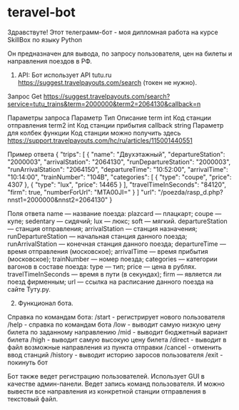 # teravel-bot

Здравствуте! Этот телеграмм-бот - моя дипломная работа на курсе SkillBox по языку Python

Он предназначен для вывода, по запросу пользователя, цен на билеты и направления поездов в РФ.

1. API:
Бот использует API tutu.ru https://suggest.travelpayouts.com/search (токен не нужно).

Запрос
Get https://suggest.travelpayouts.com/search?service=tutu_trains&term=2000000&term2=2064130&callback=n

Параметры запроса
Параметр	Тип	    Описание
term	    int	    Код станции отправления
term2	    int	    Код станции прибытия
callback	string	Параметр для колбек функции
Код станции можно получить здесь https://support.travelpayouts.com/hc/ru/articles/115001440551

Пример ответа
{
  "trips": [
    {
      "name": "Двухэтажный",
      "departureStation": "2000003",
      "arrivalStation": "2064130",
      "runDepartureStation": "2000003",
      "runArrivalStation": "2064150",
      "departureTime": "10:52:00",
      "arrivalTime": "10:14:00",
      "trainNumber": "104В",
      "categories": [
        {
          "type": "coupe",
          "price": 4307
        },
        {
          "type": "lux",
          "price": 14465
        }
      ],
      "travelTimeInSeconds": "84120",
      "firm": true,
      "numberForUrl": "MTA00JI="
    }
  ]
  "url": "/poezda/rasp_d.php?nnst1=2000000&nnst2=2064130"
}

Поля ответа
name                — название поезда:
plazcard            — плацкарт;
coupe               — купе;
sedentary           — сидячий;
lux                 — люкс;
soft                — мягкий.
departureStation    — станция отправления;
arrivalStation      — станция назначения;
runDepartureStation — начальная станция данного поезда;
runArrivalStation   — конечная станция данного поезда;
departureTime       — время отправления (московское);
arrivalTime         — время прибытия (московское);
trainNumber         — номер поезда;
categories          — категории вагонов в составе поезда:
type                — тип;
price               — цена в рублях.
travelTimeInSeconds — время в пути (в секундах);
firm                — является ли поезд фирменным;
url                 — ссылка на расписание данного поезда на сайте Туту.ру.

2. Функционал бота.

Справка по командам бота:
/start      - регистрирует нового пользователя
/help       - справка по командам бота
/low        - выводит самую низкую цену билета по заданному направлению
/mid        - выводит бюджетный вариант билета
/high       - выводит самую высокую цену билета
/direct     - выводит в файл возможные направления из пункта отправки
/cancel     - отменить ввод станций
/history    - выводит историю заросов пользователя
/exit       - покинуть бот

Бот также ведет регистрацию пользователей. Использует GUI в качестве админ-панели.
Ведет запись команд пользователя. И можно вывести все направления из конкретной
станции отправления в текстовый файл.
